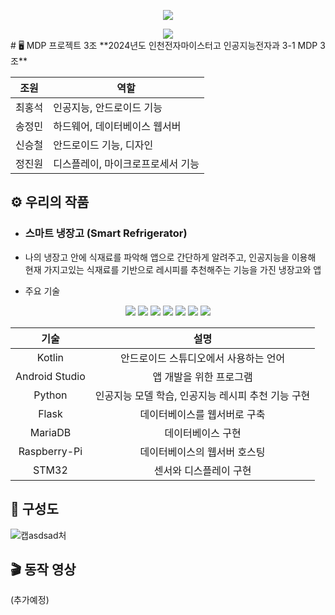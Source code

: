  <p align="center">
  <img src="https://github.com/alngozhddgagnblzc/MDP3-1_3team/assets/147483097/78a13680-a4cc-47b6-8337-b42a71e4eef2">
</p>
<div align=center><img src="https://img.shields.io/badge/premier-360D3A?style=flat&logo=premierleague&logoColor=white"></div>  
# 🖥️ MDP 프로젝트 3조
**2024년도 인천전자마이스터고 인공지능전자과 3-1 MDP 3조**

|조원|역할|
|------|---|
|최홍석|인공지능, 안드로이드 기능|
|송정민|하드웨어, 데이터베이스 웹서버|
|신승철|안드로이드 기능, 디자인|
|정진원|디스플레이, 마이크로프로세서 기능|

## ⚙️ 우리의 작품
+ ### **스마트 냉장고 (Smart Refrigerator)**
+ 나의 냉장고 안에 식재료를 파악해 앱으로 간단하게 알려주고, 인공지능을 이용해 현재 가지고있는 식재료를 기반으로 레시피를 추천해주는 기능을 가진 냉장고와 앱

+ 주요 기술   
<div align=center><img src="https://img.shields.io/badge/Kotlin-7F52FF?style=for-the-badge&logo=Kotlin&logoColor=white"> <img src="https://img.shields.io/badge/android%20studio-346ac1?style=for-the-badge&logo=android%20studio&logoColor=white"> <img src="https://img.shields.io/badge/Python-3776AB?style=for-the-badge&logo=Python&logoColor=white"> <img src="https://img.shields.io/badge/Flask-000000?style=for-the-badge&logo=Flask&logoColor=white"> <img src="https://img.shields.io/badge/MariaDB-003545?style=for-the-badge&logo=mariadb&logoColor=white"> <img src="https://img.shields.io/badge/-RaspberryPi-C51A4A?style=for-the-badge&logo=Raspberry-Pi"> <img src="https://img.shields.io/badge/stm32-03234B?style=for-the-badge&logo=stmicroelectronics&logoColor=white">
</div>  

| 기술          | 설명                                            |
|:-------------:|:----------------------------------------------:|
| Kotlin        | 안드로이드 스튜디오에서 사용하는 언어            |
| Android Studio| 앱 개발을 위한 프로그램                         |
| Python        | 인공지능 모델 학습, 인공지능 레시피 추천 기능 구현|
| Flask         | 데이터베이스를 웹서버로 구축                    |
| MariaDB       | 데이터베이스 구현                              |
| Raspberry-Pi  | 데이터베이스의 웹서버 호스팅                     |
| STM32         | 센서와 디스플레이 구현                         |


## 📱 구성도
![캡asdsad처](https://github.com/alngozhddgagnblzc/MDP3-1_3team/assets/147483097/71cf6bfc-75cf-408e-8c17-efd5a34c3a7f)

## 🎬 동작 영상
(추가예정)
